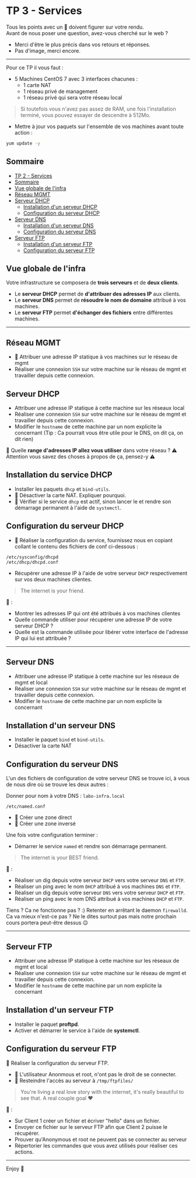 # TP 3 - Services

Tous les points avec un 👀 doivent figurer sur votre rendu.  
Avant de nous poser une question, avez-vous cherché sur le web ?  

- Merci d'être le plus précis dans vos retours et réponses.
- Pas d'image, merci encore.

---

Pour ce TP il vous faut :

- 5 Machines CentOS 7 avec 3 interfaces chacunes :
  - 1 carte NAT
  - 1 réseau privé de management
  - 1 réseau privé qui sera votre réseau local

> Si toutefois vous n'avez pas assez de RAM, une fois l'installation terminé, vous pouvez essayer de descendre à 512Mo.

- Mettre à jour vos paquets sur l'ensemble de vos machines avant toute action :

```bash
yum update -y
```

## Sommaire

- [TP 2 - Services](#tp-2---services)
- [Sommaire](#sommaire)
- [Vue globale de l'infra](#vue-globale-de-l'infra)
- [Réseau MGMT](#Réseau-mgmt)
- [Serveur DHCP](#serveur-DHCP)
  - [Installation d'un serveur DHCP](#installation-d'un-serveur-dhcp)
  - [Configuration du serveur DHCP](#configuration-du-serveur-dhcp)
- [Serveur DNS](#serveur-dns)
  - [Installation d'un serveur DNS](#installation-d'un-serveur-dns)
  - [Configuration du serveur DNS](#configuration-du-serveur-dns)
- [Serveur FTP](#serveur-ftp)
  - [Installation d'un serveur FTP](#installation-d'un-serveur-ftp)
  - [Configuration du serveur FTP](#configuration-du-serveur-ftp)

## Vue globale de l'infra

Votre infrastructure se composera de **trois serveurs** et de **deux clients**.

- Le **serveur DHCP** permet de **d'attribuer des adresses IP** aux clients.
- Le **serveur DNS** permet de **résoudre le nom de domaine** attribué à vos machines.
- Le **serveur FTP** permet **d'échanger des fichiers** entre différentes machines.

---

## Réseau MGMT

- 👀 Attribuer une adresse IP statique à vos machines sur le réseau de mgmt
- Réaliser une connexion `SSH` sur votre machine sur le réseau de mgmt et travailler depuis cette connexion.

## Serveur DHCP

- Attribuer une adresse IP statique à cette machine sur les réseaux local
- Réaliser une connexion `SSH` sur votre machine sur le réseau de mgmt et travailler depuis cette connexion.
- Modifier le `hostname` de cette machine par un nom explicite la concernant (Tip : Ca pourrait vous être utile pour le DNS, on dit ça, on dit rien)

👀 Quelle **range d'adresses IP allez vous utiliser** dans votre réseau ?
⚠ Attention vous savez des choses à propos de ça, pensez-y ⚠

## Installation du service DHCP

- Installer les paquets `dhcp` et `bind-utils`.
- 👀 Désactiver la carte NAT. Expliquer pourquoi.
- 👀 Vérifier si le service `dhcp` est actif, sinon lancer le et rendre son démarrage permanent à l'aide de `systemctl`.

## Configuration du serveur DHCP

- 👀 Réaliser la configuration du service, fournissez nous en copiant collant le contenu des fichiers de conf ci-dessous :

`/etc/sysconfig/dhcpd`  
`/etc/dhcp/dhcpd.conf`

- Récupérer une adresse IP à l'aide de votre serveur `DHCP` respectivement sur vos deux machines clientes.

> The internet is your friend.

👀 :

- Montrer les adresses IP qui ont été attribués à vos machines clientes
- Quelle commande utiliser pour récupérer une adresse IP de votre serveur DHCP ?
- Quelle est la commande utilisée pour libérer votre interface de l'adresse IP qui lui est attribuée ?

---

## Serveur DNS

- Attribuer une adresse IP statique à cette machine sur les réseaux de mgmt et local
- Réaliser une connexion `SSH` sur votre machine sur le réseau de mgmt et travailler depuis cette connexion.
- Modifier le `hostname` de cette machine par un nom explicite la concernant

## Installation d'un serveur DNS

- Installer le paquet `bind` et `bind-utils`.
- Désactiver la carte NAT

## Configuration du serveur DNS

L'un des fichiers de configuration de votre serveur DNS se trouve ici, à vous de nous dire où se trouve les deux autres :

Donner pour nom à votre DNS : `labo-infra.local`

`/etc/named.conf`

- 👀 Créer une zone direct
- 👀 Créer une zone inversé

Une fois votre configuration terminer :

- Démarrer le service `named` et rendre son démarrage permanent.

> The internet is your BEST friend.

👀 :

- Réaliser un dig depuis votre serveur `DHCP` vers votre serveur `DNS` et `FTP`.
- Réaliser un ping avec le nom `DHCP` attribué à vos machines `DNS` et `FTP`.
- Réaliser un dig depuis votre serveur `DNS` vers votre serveur `DHCP` et `FTP`.
- Réaliser un ping avec le nom DNS attribué à vos machines `DHCP` et `FTP`.

Tiens ? Ca ne fonctionne pas ? :) Retenter en arrêtant le daemon `firewalld`. Ca va mieux n'est-ce pas ? Ne le dites surtout pas mais notre prochain cours portera peut-être dessus 😉

---

## Serveur FTP

- Attribuer une adresse IP statique à cette machine sur les réseaux de mgmt et local
- Réaliser une connexion `SSH` sur votre machine sur le réseau de mgmt et travailler depuis cette connexion.
- Modifier le `hostname` de cette machine par un nom explicite la concernant

## Installation d'un serveur FTP

- Installer le paquet **proftpd**.
- Activer et démarrer le service à l'aide de **systemctl**.

## Configuration du serveur FTP

👀 Réaliser la configuration du serveur FTP.

- 👀 L'utilisateur Anonmous et root, n'ont pas le droit de se connecter.
- 👀 Resteindre l'accès au serveur à `/tmp/ftpfiles/`

> You're living a real love story with the internet, it's really beautiful to see that. A real couple goal :heart:

👀 :

- Sur Client 1 créer un fichier et écriver "hello" dans un fichier.
- Envoyer ce fichier sur le serveur FTP afin que Client 2 puisse le récupérer.
- Prouver qu'Anonymous et root ne peuvent pas se connecter au serveur
- Répertorier les commandes que vous avez utilisés pour réaliser ces actions.

---

Enjoy 🎉
